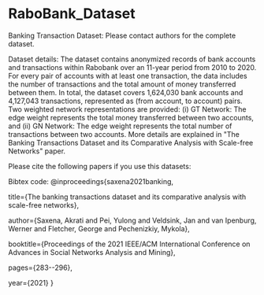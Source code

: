# RaboBank_Dataset

Banking Transaction Dataset: Please contact authors for the complete dataset.

Dataset details: The dataset contains anonymized records of bank accounts and transactions within Rabobank over an 11-year period from 2010 to 2020. For every pair of accounts with at least one transaction, the data includes the number of transactions and the total amount of money transferred between them. In total, the dataset covers 1,624,030 bank accounts and 4,127,043 transactions, represented as (from account, to account) pairs. Two weighted network representations are provided: (i) GT Network: The edge weight represents the total money transferred between two accounts, and (ii) GN Network: The edge weight represents the total number of transactions between two accounts. More details are explained in "The Banking Transactions Dataset and its Comparative Analysis with Scale-free Networks" paper.

Please cite the following papers if you use this datasets:

Bibtex code: @inproceedings{saxena2021banking,

  title={The banking transactions dataset and its comparative analysis with scale-free networks},
  
  author={Saxena, Akrati and Pei, Yulong and Veldsink, Jan and van Ipenburg, Werner and Fletcher, George and Pechenizkiy, Mykola},
  
  booktitle={Proceedings of the 2021 IEEE/ACM International Conference on Advances in Social Networks Analysis and Mining},
  
  pages={283--296},
  
  year={2021}
}
